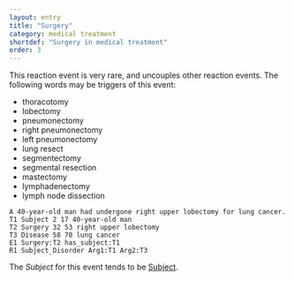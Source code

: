 ```yaml
---
layout: entry
title: "Surgery"
category: medical treatment
shortdef: "Surgery in medical treatment"
order: 3
---
```


This reaction event is very rare, and uncouples other reaction
events. The following words may be triggers of this event:

- thoracotomy
- lobectomy
- pneumonectomy
- right pneumonectomy
- left pneumonectomy
- lung resect
- segmentectomy
- segmental resection
- mastectomy
- lymphadenectomy
- lymph node dissection

~~~ ann
A 40-year-old man had undergone right upper lobectomy for lung cancer.
T1 Subject 2 17 40-year-old man
T2 Surgery 32 53 right upper lobectomy
T3 Disease 58 70 lung cancer
E1 Surgery:T2 has_subject:T1
R1 Subject_Disorder Arg1:T1 Arg2:T3
~~~

The *Subject* for this event tends to be [Subject]().

<!---
The *Theme* for this reaction event must be other reaction events.
--->